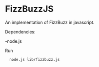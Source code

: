 FizzBuzzJS
=======

An implementation of FizzBuzz in javascript.

Dependencies:

-node.js

Run

```
  node.js lib/fizzbuzz.js
```
